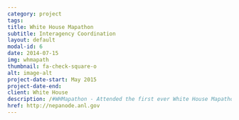 ```yaml
---
category: project
tags:
title: White House Mapathon
subtitle: Interagency Coordination
layout: default
modal-id: 6
date: 2014-07-15
img: whmapath
thumbnail: fa-check-square-o
alt: image-alt
project-date-start: May 2015
project-date-end:
client: White House
description: /#WHMapathon - Attended the first ever White House Mapathon to increase awareness and participation in crowdsourcing geospatial data - Invitation Only.
href: http://nepanode.anl.gov
---
```

